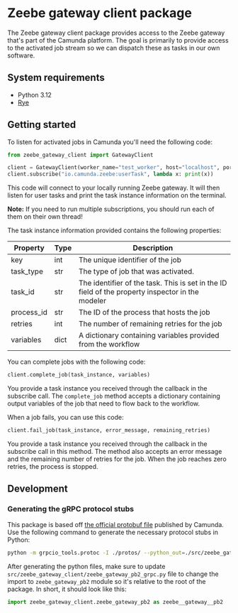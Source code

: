 # Zeebe gateway client package

The Zeebe gateway client package provides access to the Zeebe gateway that's part of the Camunda platform.
The goal is primarily to provide access to the activated job stream so we can dispatch these as tasks in our own
software.

## System requirements

- Python 3.12
- [Rye](https://rye-up.com)

## Getting started

To listen for activated jobs in Camunda you'll need the following code:

```python
from zeebe_gateway_client import GatewayClient

client = GatewayClient(worker_name="test_worker", host="localhost", port=26500)
client.subscribe("io.camunda.zeebe:userTask", lambda x: print(x))
```

This code will connect to your locally running Zeebe gateway. It will then listen for user tasks and print the task
instance information on the terminal.

**Note:** If you need to run multiple subscriptions, you should run each of them on their own thread!

The task instance information provided contains the following properties:

| Property   | Type | Description                                                                                      |
| ---------- | ---- | ------------------------------------------------------------------------------------------------ |
| key        | int  | The unique identifier of the job                                                                 |
| task_type  | str  | The type of job that was activated.                                                              |
| task_id    | str  | The identifier of the task. This is set in the ID field of the property inspector in the modeler |
| process_id | str  | The ID of the process that hosts the job                                                         |
| retries    | int  | The number of remaining retries for the job                                                      |
| variables  | dict | A dictionary containing variables provided from the workflow                                     |

You can complete jobs with the following code:

```python
client.complete_job(task_instance, variables)
```

You provide a task instance you received through the callback in the subscribe call.
The `complete_job` method accepts a dictionary containing output variables of the job that need to flow back to the workflow.

When a job fails, you can use this code:

```python
client.fail_job(task_instance, error_message, remaining_retries)
```

You provide a task instance you received through the callback in the subscribe call in this method. The method also accepts
an error message and the remaining number of retries for the job. When the job reaches zero retries, the process is stopped.

## Development

### Generating the gRPC protocol stubs

This package is based off [the official protobuf file](https://github.com/camunda/zeebe/blob/main/zeebe/gateway-protocol/src/main/proto/gateway.proto) published by Camunda.
Use the following command to generate the necessary protocol stubs in Python:

```bash
python -m grpcio_tools.protoc -I ./protos/ --python_out=./src/zeebe_gateway_client/ --grpc_python_out=./src/zeebe_gateway_client/ ./protos/zeebe-gateway.proto
```

After generating the python files, make sure to update `src/zeebe_gateway_client/zeebe_gateway_pb2_grpc.py` file to change the import to `zeebe_gateway_pb2` module
so it's relative to the root of the package. In short, it should look like this:

```python
import zeebe_gateway_client.zeebe_gateway_pb2 as zeebe__gateway__pb2
```
